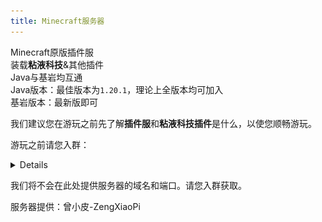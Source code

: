 ```yaml
---
title: Minecraft服务器
---
```


Minecraft原版插件服  
装载**粘液科技**&其他插件  
Java与基岩均互通  
Java版本：最佳版本为```1.20.1```，理论上全版本均可加入  
基岩版本：最新版即可

我们建议您在游玩之前先了解**插件服**和**粘液科技插件**是什么，以使您顺畅游玩。

游玩之前请您入群：
<details>

![image](/img/page/MCsmp.jpg)
</details>

我们将不会在此处提供服务器的域名和端口。请您入群获取。

服务器提供：曾小皮-ZengXiaoPi

<!--IP：play.simpfun.vip 端口：36255-->